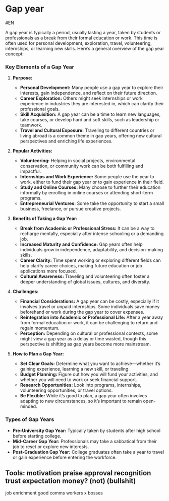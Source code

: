 # Gap year
#EN 

A gap year is typically a period, usually lasting a year, taken by students or professionals as a break from their formal education or work. This time is often used for personal development, exploration, travel, volunteering, internships, or learning new skills. Here’s a general overview of the gap year concept:

### Key Elements of a Gap Year

1. **Purpose:**
    - **Personal Development:** Many people use a gap year to explore their interests, gain independence, and reflect on their future direction.
    - **Career Exploration:** Others might seek internships or work experience in industries they are interested in, which can clarify their professional goals.
    - **Skill Acquisition:** A gap year can be a time to learn new languages, take courses, or develop hard and soft skills, such as leadership or teamwork.
    - **Travel and Cultural Exposure:** Traveling to different countries or living abroad is a common theme in gap years, offering new cultural perspectives and enriching life experiences.

2. **Popular Activities:**
    - **Volunteering:** Helping in social projects, environmental conservation, or community work can be both fulfilling and impactful.
    - **Internships and Work Experience:** Some people use the year to work, either to fund their gap year or to gain experience in their field.
    - **Study and Online Courses:** Many choose to further their education informally by enrolling in online courses or attending short-term programs.
    - **Entrepreneurial Ventures:** Some take the opportunity to start a small business, freelance, or pursue creative projects.

3. **Benefits of Taking a Gap Year:**
    - **Break from Academic or Professional Stress:** It can be a way to recharge mentally, especially after intense schooling or a demanding job.
    - **Increased Maturity and Confidence:** Gap years often help individuals grow in independence, adaptability, and decision-making skills.
    - **Career Clarity:** Time spent working or exploring different fields can help clarify career choices, making future education or job applications more focused.
    - **Cultural Awareness:** Traveling and volunteering often foster a deeper understanding of global issues, cultures, and diversity.

4. **Challenges:**
    - **Financial Considerations:** A gap year can be costly, especially if it involves travel or unpaid internships. Some individuals save money beforehand or work during the gap year to cover expenses.
    - **Reintegration into Academic or Professional Life:** After a year away from formal education or work, it can be challenging to return and regain momentum.
    - **Perception:** Depending on cultural or professional contexts, some might view a gap year as a delay or time wasted, though this perspective is shifting as gap years become more mainstream.

5. **How to Plan a Gap Year:**
    - **Set Clear Goals:** Determine what you want to achieve—whether it’s gaining experience, learning a new skill, or traveling.
    - **Budget Planning:** Figure out how you will fund your activities, and whether you will need to work or seek financial support.
    - **Research Opportunities:** Look into programs, internships, volunteering opportunities, or travel options.
    - **Be Flexible:** While it’s good to plan, a gap year often involves adapting to new circumstances, so it’s important to remain open-minded.

### Types of Gap Years

- **Pre-University Gap Year:** Typically taken by students after high school before starting college.
- **Mid-Career Gap Year:** Professionals may take a sabbatical from their job to reset or explore new interests.
- **Post-Graduation Gap Year:** College graduates often take a year to travel or gain experience before entering the workforce.



Tools:
motivation
praise
approval
recognition
trust
expectation
money? (not) (bullshit)
-
job enrichment
good comms workers x bosses





